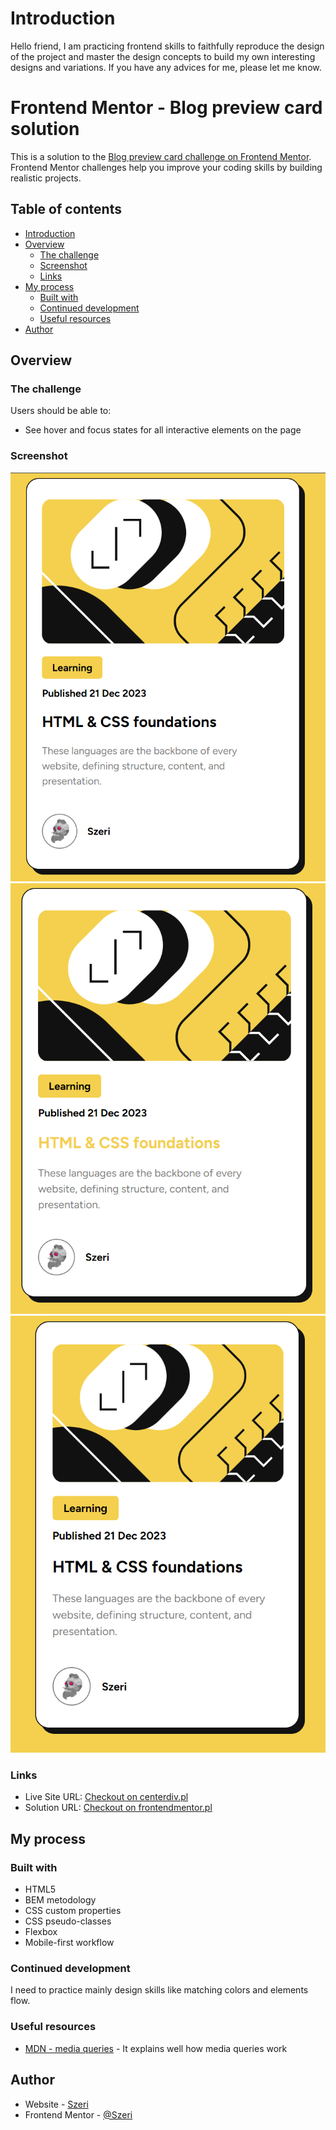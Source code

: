# Introduction

Hello friend, I am practicing frontend skills to faithfully reproduce the design of the project and master the design concepts to build my own interesting designs and variations. If you have any advices for me, please let me know.

# Frontend Mentor - Blog preview card solution

This is a solution to the [Blog preview card challenge on Frontend Mentor](https://www.frontendmentor.io/challenges/blog-preview-card-ckPaj01IcS). Frontend Mentor challenges help you improve your coding skills by building realistic projects. 

## Table of contents
- [Introduction](#introduction)
- [Overview](#overview)
  - [The challenge](#the-challenge)
  - [Screenshot](#screenshot)
  - [Links](#links)
- [My process](#my-process)
  - [Built with](#built-with)
  - [Continued development](#continued-development)
  - [Useful resources](#useful-resources)
- [Author](#author)


## Overview

### The challenge

Users should be able to:

- See hover and focus states for all interactive elements on the page

### Screenshot

![Desktop preview](./screenshoots/desktop_preview.png)
![Desktop active preview](./screenshoots/desktop-active_preview.png)
![Mobile preview](./screenshoots/mobile_preview.png)

### Links

- Live Site URL: [Checkout on centerdiv.pl](https://centerdiv.pl/projects/others/frontendmentor/BlogPreviewCard/blog-preview-card.html)
- Solution URL: [Checkout on frontendmentor.pl](https://www.frontendmentor.io/solutions/html-bem-css-custom-propertiesandpseudoclasses-flexbox-mobilefirst-Jg8X1VSPiw)

## My process

### Built with

- HTML5 
- BEM metodology
- CSS custom properties
- CSS pseudo-classes
- Flexbox
- Mobile-first workflow

### Continued development

I need to practice mainly design skills like matching colors and elements flow.

### Useful resources

- [MDN - media queries](https://developer.mozilla.org/en-US/docs/Web/CSS/CSS_media_queries/Using_media_queries) - It explains well how media queries work

## Author

- Website - [Szeri](https://www.centerdiv.pl)
- Frontend Mentor - [@Szeri](https://www.frontendmentor.io/profile/Szeri323)


